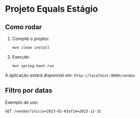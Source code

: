 
# Projeto Equals Estágio

## Como rodar

1. Compile o projeto:
   ```bash
   mvn clean install
   ```

2. Execute:
   ```bash
   mvn spring-boot:run
   ```

A aplicação estará disponível em: `http://localhost:8080/vendas`

## Filtro por datas

Exemplo de uso:
```
GET /vendas?inicio=2023-01-01&fim=2023-12-31
```
